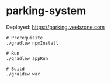 # parking-system

Deployed: https://parking.veebzone.com

```
# Prerequisite
./gradlew npmInstall

# Run
./gradlew appRun

# Build
./graldew war
```

